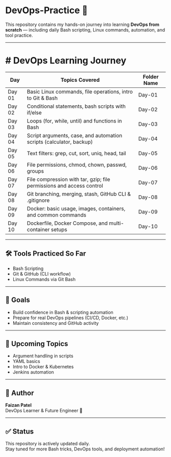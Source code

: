 # DevOps-Practice 🚀

This repository contains my hands-on journey into learning **DevOps from scratch** — including daily Bash scripting, Linux commands, automation, and tool practice.

---

# # DevOps Learning Journey

| Day     | Topics Covered                                                                     | Folder Name |
|---------|-------------------------------------------------------------------------------------|-------------|
| Day 01  | Basic Linux commands, file operations, intro to Git & Bash                         | Day-01      |
| Day 02  | Conditional statements, bash scripts with if/else                                   | Day-02      |
| Day 03  | Loops (for, while, until) and functions in Bash                                     | Day-03      |
| Day 04  | Script arguments, case, and automation scripts (calculator, backup)                 | Day-04      |
| Day 05  | Text filters: grep, cut, sort, uniq, head, tail                                     | Day-05      |
| Day 06  | File permissions, chmod, chown, passwd, groups                                      | Day-06      |
| Day 07  | File compression with tar, gzip; file permissions and access control                | Day-07      |
| Day 08  | Git branching, merging, stash, GitHub CLI & .gitignore                              | Day-08      |
| Day 09  | Docker: basic usage, images, containers, and common commands                        | Day-09      |
| Day 10  | Dockerfile, Docker Compose, and multi-container setups                              | Day-10      |
---

## 🛠️ Tools Practiced So Far

- Bash Scripting
- Git & GitHub (CLI workflow)
- Linux Commands via Git Bash

---

## 🧠 Goals

- Build confidence in Bash & scripting automation
- Prepare for real DevOps pipelines (CI/CD, Docker, etc.)
- Maintain consistency and GitHub activity

---

## 📌 Upcoming Topics

- Argument handling in scripts
- YAML basics
- Intro to Docker & Kubernetes
- Jenkins automation

---

## 👤 Author

**Faizan Patel**  
DevOps Learner & Future Engineer 🚀

---

## ✅ Status

This repository is actively updated daily.  
Stay tuned for more Bash tricks, DevOps tools, and deployment automation!
